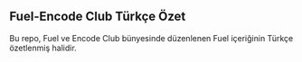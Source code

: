 ## Fuel-Encode Club Türkçe Özet

Bu repo, Fuel ve Encode Club bünyesinde düzenlenen Fuel içeriğinin Türkçe özetlenmiş halidir.
